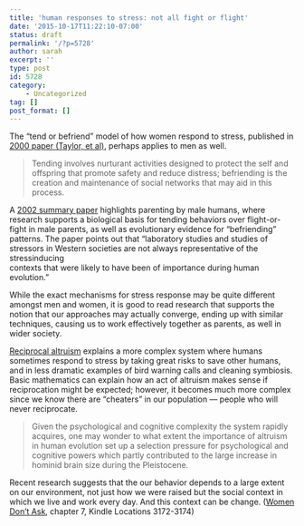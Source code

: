 ```yaml
---
title: 'human responses to stress: not all fight or flight'
date: '2015-10-17T11:22:10-07:00'
status: draft
permalink: '/?p=5728'
author: sarah
excerpt: ''
type: post
id: 5728
category:
    - Uncategorized
tag: []
post_format: []
---
```

The “tend or befriend” model of how women respond to stress, published in [2000 paper (Taylor, et al)](http://www.ncbi.nlm.nih.gov/pubmed/10941275), perhaps applies to men as well.

> Tending involves nurturant activities designed to protect the self and offspring that promote safety and reduce distress; befriending is the creation and maintenance of social networks that may aid in this process.

A [2002 summary paper](http://web.missouri.edu/flinnm/pdf/GearyFlinn2002.pdf) highlights parenting by male humans, where research supports a biological basis for tending behaviors over flight-or-fight in male parents, as well as evolutionary evidence for “befriending” patterns. The paper points out that “laboratory studies and studies of stressors in Western societies are not always representative of the stressinducing  
contexts that were likely to have been of importance during human evolution.”

While the exact mechanisms for stress response may be quite different amongst men and women, it is good to read research that supports the notion that our approaches may actually converge, ending up with similar techniques, causing us to work effectively together as parents, as well in wider society.

[Reciprocal altruism](http://greatergood.berkeley.edu/images/uploads/Trivers-EvolutionReciprocalAltruism.pdf) explains a more complex system where humans sometimes respond to stress by taking great risks to save other humans, and in less dramatic examples of bird warning calls and cleaning symbiosis. Basic mathematics can explain how an act of altruism makes sense if reciprocation might be expected; however, it becomes much more complex since we know there are “cheaters” in our population — people who will never reciprocate.

> Given the psychological and cognitive complexity the system rapidly acquires, one may wonder to what extent the importance of altruism in human evolution set up a selection pressure for psychological and cognitive powers which partly contributed to the large increase in hominid brain size during the Pleistocene.

Recent research suggests that the our behavior depends to a large extent on our environment, not just how we were raised but the social context in which we live and work every day. And this context can be change. ([Women Don’t Ask](http://www.amazon.com/Women-Dont-Ask-Negotiation-Strategies/dp/0553383876), chapter 7, Kindle Locations 3172-3174)